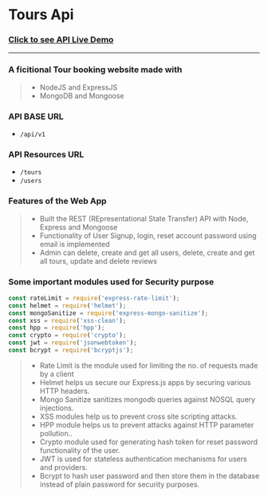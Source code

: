 # Tours Api

### [Click to see API Live Demo](https://api-tours.up.railway.app/)



<hr />


### A ficitional Tour booking website made with

> -   NodeJS and ExpressJS
> -   MongoDB and Mongoose


### API BASE URL
- `/api/v1`

### API Resources URL
- `/tours`
- `/users`




### Features of the Web App

> -   Built the REST (REpresentational State Transfer) API with Node, Express and Mongoose
> -   Functionality of User Signup, login, reset account password using email is implemented
> -   Admin can delete, create and get all users, delete, create and get all tours, update and delete reviews

### Some important modules used for Security purpose

```javascript
const rateLimit = require('express-rate-limit');
const helmet = require('helmet');
const mongoSanitize = require('express-mongo-sanitize');
const xss = require('xss-clean');
const hpp = require('hpp');
const crypto = require('crypto');
const jwt = require('jsonwebtoken');
const bcrypt = require('bcryptjs');
```

> -   Rate Limit is the module used for limiting the no. of requests made by a client
> -   Helmet helps us secure our Express.js apps by securing various HTTP headers.
> -   Mongo Sanitize sanitizes mongodb queries against NOSQL query injections.
> -   XSS modules help us to prevent cross site scripting attacks.
> -   HPP module helps us to prevent attacks against HTTP parameter pollution..
> -   Crypto module used for generating hash token for reset password functionality of the user.
> -   JWT is used for stateless authentication mechanisms for users and providers.
> -   Bcrypt to hash user password and then store them in the database instead of plain password for security purposes.